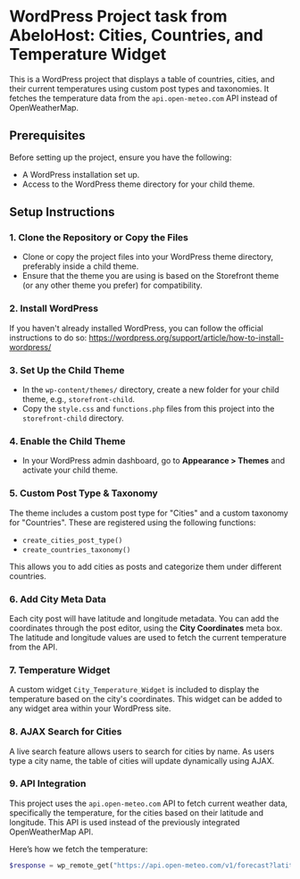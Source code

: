 # WordPress Project task from AbeloHost: Cities, Countries, and Temperature Widget

This is a WordPress project that displays a table of countries, cities, and their current temperatures using custom post types and taxonomies. It fetches the temperature data from the `api.open-meteo.com` API instead of OpenWeatherMap.

## Prerequisites

Before setting up the project, ensure you have the following:

- A WordPress installation set up.
- Access to the WordPress theme directory for your child theme.

## Setup Instructions

### 1. Clone the Repository or Copy the Files

- Clone or copy the project files into your WordPress theme directory, preferably inside a child theme.
- Ensure that the theme you are using is based on the Storefront theme (or any other theme you prefer) for compatibility.

### 2. Install WordPress

If you haven't already installed WordPress, you can follow the official instructions to do so: https://wordpress.org/support/article/how-to-install-wordpress/

### 3. Set Up the Child Theme

- In the `wp-content/themes/` directory, create a new folder for your child theme, e.g., `storefront-child`.
- Copy the `style.css` and `functions.php` files from this project into the `storefront-child` directory.

### 4. Enable the Child Theme

- In your WordPress admin dashboard, go to **Appearance > Themes** and activate your child theme.

### 5. Custom Post Type & Taxonomy

The theme includes a custom post type for "Cities" and a custom taxonomy for "Countries". These are registered using the following functions:

- `create_cities_post_type()`
- `create_countries_taxonomy()`

This allows you to add cities as posts and categorize them under different countries.

### 6. Add City Meta Data

Each city post will have latitude and longitude metadata. You can add the coordinates through the post editor, using the **City Coordinates** meta box. The latitude and longitude values are used to fetch the current temperature from the API.

### 7. Temperature Widget

A custom widget `City_Temperature_Widget` is included to display the temperature based on the city's coordinates. This widget can be added to any widget area within your WordPress site.

### 8. AJAX Search for Cities

A live search feature allows users to search for cities by name. As users type a city name, the table of cities will update dynamically using AJAX.

### 9. API Integration

This project uses the `api.open-meteo.com` API to fetch current weather data, specifically the temperature, for the cities based on their latitude and longitude. This API is used instead of the previously integrated OpenWeatherMap API.

Here’s how we fetch the temperature:

```php
$response = wp_remote_get("https://api.open-meteo.com/v1/forecast?latitude=$latitude&longitude=$longitude&current_weather=true");
